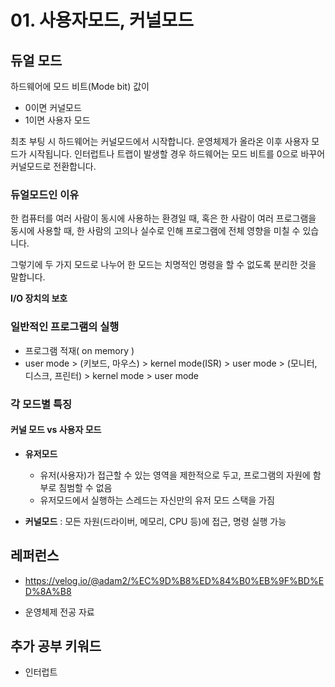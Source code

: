 # 01. 사용자모드, 커널모드





## 듀얼 모드

하드웨어에 모드 비트(Mode bit) 값이 

- 0이면 커널모드
- 1이면 사용자 모드

최초 부팅 시 하드웨어는 커널모드에서 시작합니다. 
운영체제가 올라온 이후 사용자 모드가 시작됩니다.
인터럽트나 트랩이 발생할 경우 하드웨어는 모드 비트를 0으로 바꾸어 커널모드로 전환합니다.

### 듀얼모드인 이유

한 컴퓨터를 여러 사람이 동시에 사용하는 환경일 때, 
혹은 한 사람이 여러 프로그램을 동시에 사용할 때,
한 사람의 고의나 실수로 인해 프로그램에 전체 영향을 미칠 수 있습니다. 

그렇기에 두 가지 모드로 나누어 한 모드는 치명적인 명령을 할 수 없도록 분리한 것을 말합니다. 

**I/O 장치의 보호**



### 일반적인 프로그램의 실행

- 프로그램 적재( on memory )
- user mode > (키보드, 마우스) > kernel mode(ISR) > user mode > (모니터, 디스크, 프린터) > kernel mode > user mode



### 각 모드별 특징

#### 커널 모드 vs 사용자 모드

- **유저모드** 
  - 유저(사용자)가 접근할 수 있는 영역을 제한적으로 두고, 프로그램의 자원에 함부로 침범할 수 없음
  - 유저모드에서 실행하는 스레드는 자신만의 유저 모드 스택을 가짐

- **커널모드**
  : 모든 자원(드라이버, 메모리, CPU 등)에 접근, 명령 실행 가능 











## 레퍼런스

- https://velog.io/@adam2/%EC%9D%B8%ED%84%B0%EB%9F%BD%ED%8A%B8

- 운영체제 전공 자료

## 추가 공부 키워드

- 인터럽트





















